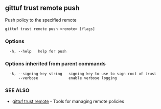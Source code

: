 ## gittuf trust remote push

Push policy to the specified remote

```
gittuf trust remote push <remote> [flags]
```

### Options

```
  -h, --help   help for push
```

### Options inherited from parent commands

```
  -k, --signing-key string   signing key to use to sign root of trust
      --verbose              enable verbose logging
```

### SEE ALSO

* [gittuf trust remote](gittuf_trust_remote.md)	 - Tools for managing remote policies

